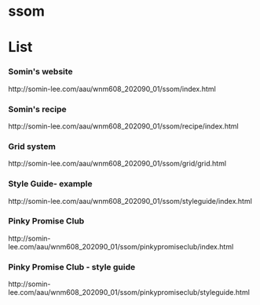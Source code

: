 # ssom


<h1>List</h1>


<h3>Somin's website</h3>
<p> http://somin-lee.com/aau/wnm608_202090_01/ssom/index.html</p>

<h3>Somin's recipe</h3>
<p> http://somin-lee.com/aau/wnm608_202090_01/ssom/recipe/index.html</p>

<h3>Grid system</h3>
<p> http://somin-lee.com/aau/wnm608_202090_01/ssom/grid/grid.html</p>

<h3>Style Guide- example</h3>
<p> http://somin-lee.com/aau/wnm608_202090_01/ssom/styleguide/index.html</p>

<h3>Pinky Promise Club</h3>
<p>http://somin-lee.com/aau/wnm608_202090_01/ssom/pinkypromiseclub/index.html</p>

<h3>Pinky Promise Club - style guide</h3>
<p>http://somin-lee.com/aau/wnm608_202090_01/ssom/pinkypromiseclub/styleguide.html</p>